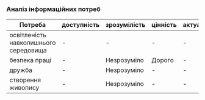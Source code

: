 ### Аналіз інформаційних потреб
| Потреба                               | доступність | зрозумілість | цінність    | актуальність |
| -----------                           | ----------- | -----------  | ----------- | -----------  |
| освітленість навколишнього середовища | -           | -            | -           | -            |
| безпека праці                         | -           | Незрозуміло  | Дорого      | -            |
| дружба                                | -           | Незрозуміло  | -           | -            |
| створення живопису                    | -           | Незрозуміло  | -           | -            |
